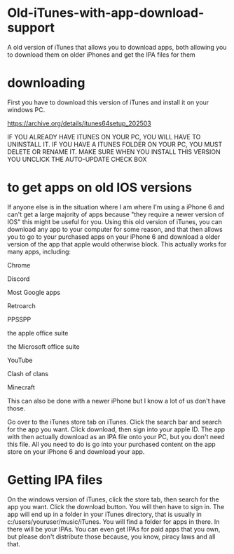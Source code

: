 # Old-iTunes-with-app-download-support
A old version of iTunes that allows you to download apps, both allowing you to download them on older iPhones and get the IPA files for them

# downloading

First you have to download this version of iTunes and install it on your windows PC.

https://archive.org/details/itunes64setup_202503

IF YOU ALREADY HAVE ITUNES ON YOUR PC, YOU WILL HAVE TO UNINSTALL IT. IF YOU HAVE A ITUNES FOLDER ON YOUR PC, YOU MUST DELETE OR RENAME IT. MAKE SURE WHEN YOU INSTALL THIS VERSION YOU UNCLICK THE AUTO-UPDATE CHECK BOX

# to get apps on old IOS versions
If anyone else is in the situation where I am where I'm using a iPhone 6 and can't get a large majority of apps because "they require a newer version of IOS" this might be useful for you. Using this old version of iTunes, you can download any app to your computer for some reason, and that then allows you to go to your purchased apps on your iPhone 6 and download a older version of the app that apple would otherwise block. This actually works for many apps, including:

Chrome 

Discord 

Most Google apps

Retroarch 

PPSSPP

the apple office suite

the Microsoft office suite 

YouTube 

Clash of clans 

Minecraft 



This can also be done with a newer iPhone but I know a lot of us don't have those.



Go over to the iTunes store tab on iTunes. Click the search bar and search for the app you want. Click download, then sign into your apple ID. The app with then actually download as an IPA file onto your PC, but you don't need this file. All you need to do is go into your purchased content on the app store on your iPhone 6 and download your app.

# Getting IPA files 
On the windows version of iTunes, click the store tab, then search for the app you want. Click the download button. You will then have to sign in. The app will end up in a folder in your iTunes directory, that is usually in c:/users/youruser/music/iTunes. You will find a folder for apps in there. In there will be your IPAs. You can even get IPAs for paid apps that you own, but please don't distribute those because, you know, piracy laws and all that.

